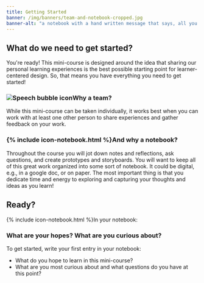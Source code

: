 ```yaml
---
title: Getting Started
banner: /img/banners/team-and-notebook-cropped.jpg
banner-alt: "a notebook with a hand written message that says, all you really need is a team and a notebook"
---
```

## What do we need to get started?

You're ready! This mini-course is designed around the idea that sharing our personal learning experiences is the best possible starting point for learner-centered design. So, that means you have everything you need to get started!

<!--In this mini-course you will complete a series of practical, creative, and hands-on activities. Along the way, you will write about and discuss your experiences, reflect on key ideas, and roll your sleeves up to start creating storyboards and prototypes.-->

<!-- todo: team and notebook visuals -->
<!-- consider developing css for team activity and notebook activity and introducing them here -->

<h3><img src="{{ '/img/icons/np_talk_2391682_000000_84.png' | relative_url }}" alt="Speech bubble icon" class="mr-2 image-line-height">Why a team?</h3>

While this mini-course can be taken individually, it works best when you can work with at least one other person to share experiences and gather feedback on your work.

<h3>{% include icon-notebook.html %}And why a notebook?</h3>

Throughout the course you will jot down notes and reflections, ask questions, and create prototypes and storyboards. You will want to keep all of this great work organized into some sort of notebook. It could be digital, e.g., in a google doc, or on paper. The most important thing is that you dedicate time and energy to exploring and capturing your thoughts and ideas as you learn!

## Ready?

<div class="card my-5 shadow-sm">
  <div class="card-header">
    <span>{% include icon-notebook.html %}In your notebook:</span>
  </div>
  <div class="card-body">
    <h3 class="card-title">What are your hopes? What are you curious about?</h3>
    <p class="card-text">To get started, write your first entry in your notebook:</p>
    <ul>
        <li>What do you hope to learn in this mini-course?</li>
        <li>What are you most curious about and what questions do you have at this point?</li>
    </ul>
    <!--<div class="card-footer">
        <h4>Tips</h4>
        <ul>
            <li>An optional list</li>
            <li>of helpful tips</li>
        </ul>
    </div>
    -->
  </div>
</div>

<!-- todo: consider disqus comments integration -->